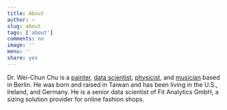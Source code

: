 ```yaml
---
title: About
author: ~
slug: about
tags: ['about']
comments: no
image: ''
menu: ''
share: yes
---
```


Dr. Wei-Chun Chu is a [painter](/artist-profile/), [data scientist](/data-scientist-profile/), [physicist](/physicist-profile/), and [musician](/musician-profile/) based in Berlin. He was born and raised in Taiwan and has been living in the U.S., Ireland, and Germany. He is a senior data scientist of Fit Analytics GmbH, a sizing solution provider for online fashion shops.
